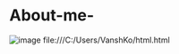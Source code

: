 # About-me-
![image](https://github.com/user-attachments/assets/a539be3f-d337-4ceb-9869-86e35cf49396)
file:///C:/Users/VanshKo/html.html
